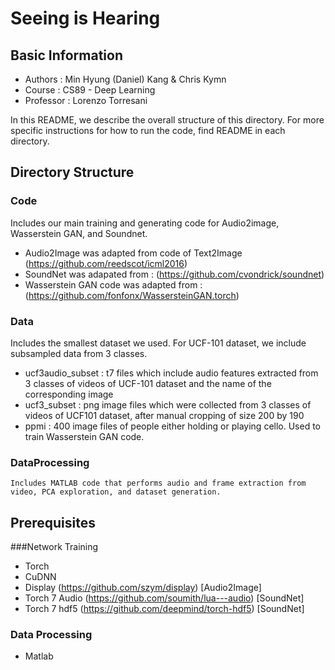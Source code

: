 
# Seeing is Hearing

## Basic Information
- Authors : Min Hyung (Daniel) Kang & Chris Kymn
- Course : CS89 - Deep Learning
- Professor : Lorenzo Torresani

In this README, we describe the overall structure of this directory.
For more specific instructions for how to run the code, find README in each directory.


## Directory Structure

### Code
Includes our main training and generating code for Audio2image, Wasserstein GAN, and Soundnet. 
- Audio2Image was adapted from code of Text2Image (https://github.com/reedscot/icml2016)
- SoundNet was adapated from : (https://github.com/cvondrick/soundnet)
- Wasserstein GAN code was adapted from : (https://github.com/fonfonx/WassersteinGAN.torch)

### Data
Includes the smallest dataset we used. For UCF-101 dataset, we include subsampled data from 3 classes.
- ucf3audio_subset : t7 files which include audio features extracted from 3 classes of videos of UCF-101 dataset and the name of the corresponding image
- ucf3_subset : png image files which were collected from 3 classes of videos of UCF101 dataset, after manual cropping of size 200 by 190
- ppmi : 400 image files of people either holding or playing cello. Used to train Wasserstein GAN code.

### DataProcessing
	Includes MATLAB code that performs audio and frame extraction from video, PCA exploration, and dataset generation.


## Prerequisites
###Network Training
- Torch 
- CuDNN 
- Display (https://github.com/szym/display) [Audio2Image]
- Torch 7 Audio (https://github.com/soumith/lua---audio) [SoundNet]
- Torch 7 hdf5 (https://github.com/deepmind/torch-hdf5) [SoundNet]

### Data Processing
- Matlab 